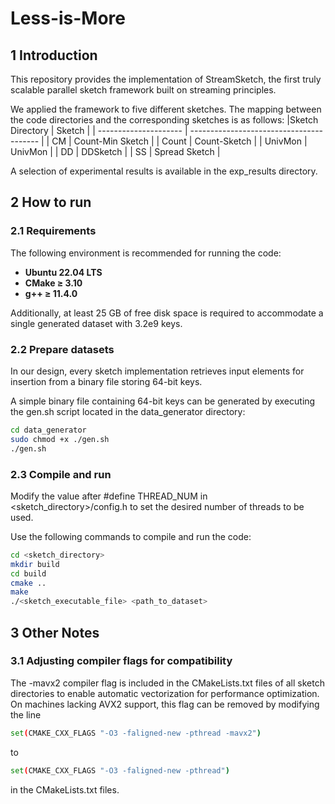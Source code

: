 # Less-is-More
## 1 Introduction
This repository provides the implementation of StreamSketch, the first truly scalable parallel sketch framework built on streaming principles.

We applied the framework to five different sketches. The mapping between the code directories and the corresponding sketches is as follows:
|Sketch Directory              | Sketch                                         |
| --------------------- | ---------------------------------------- |
| CM  | Count-Min Sketch                              |
| Count  | Count-Sketch                              |
| UnivMon | UnivMon                  |
| DD          | DDSketch |
| SS  | Spread Sketch                       |

A selection of experimental results is available in the exp_results directory.
## 2 How to run 
### 2.1 Requirements
The following environment is recommended for running the code:
- **Ubuntu 22.04 LTS**
- **CMake ≥ 3.10**
- **g++ ≥ 11.4.0**

Additionally, at least 25 GB of free disk space is required to accommodate a single generated dataset with 3.2e9 keys.
### 2.2 Prepare datasets
In our design, every sketch implementation retrieves input elements for insertion from a binary file storing 64-bit keys.

A simple binary file containing 64-bit keys can be generated by executing the gen.sh script located in the data_generator directory:
```bash
cd data_generator
sudo chmod +x ./gen.sh
./gen.sh
```
### 2.3 Compile and run  
Modify the value after #define THREAD_NUM in \<sketch_directory\>/config.h to set the desired number of threads to be used.

Use the following commands to compile and run the code:
```bash
cd <sketch_directory>
mkdir build
cd build
cmake ..
make
./<sketch_executable_file> <path_to_dataset>
```

## 3 Other Notes

### 3.1  Adjusting compiler flags for compatibility
The -mavx2 compiler flag is included in the CMakeLists.txt files of all sketch directories to enable automatic vectorization for performance optimization.
On machines lacking AVX2 support, this flag can be removed by modifying the line
```bash
set(CMAKE_CXX_FLAGS "-O3 -faligned-new -pthread -mavx2")
```
to
```bash
set(CMAKE_CXX_FLAGS "-O3 -faligned-new -pthread")
```
in the CMakeLists.txt files. 
